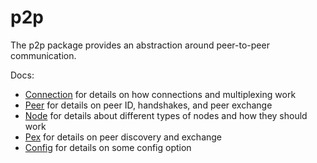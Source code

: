 # p2p

The p2p package provides an abstraction around peer-to-peer communication.

Docs:

- [Connection](https://github.com/tendermint/tendermint/blob/v0.34.x/spec/p2p/connection.md) for details on how connections and multiplexing work
- [Peer](https://github.com/tendermint/tendermint/blob/v0.34.x/spec/p2p/peer.md) for details on peer ID, handshakes, and peer exchange
- [Node](https://github.com/tendermint/tendermint/blob/v0.34.x/spec/p2p/node.md) for details about different types of nodes and how they should work
- [Pex](https://github.com/tendermint/tendermint/blob/v0.34.x/spec/reactors/pex/pex.md) for details on peer discovery and exchange
- [Config](https://github.com/tendermint/tendermint/blob/v0.34.x/spec/p2p/config.md) for details on some config option
